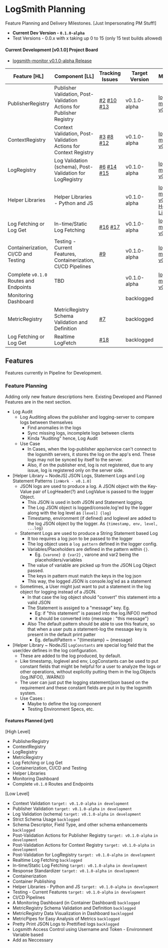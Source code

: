 
# LogSmith Planning

Feature Planning and Delivery Milestones. [Just Impersonating PM Stuff!]

- **Current Dev Version - `0.1.0-alpha`**
- Test Versions - 0.0.x with x taking up 0 to 15 (only 15 test builds allowed)

#### Current Development [v0.1.0] Project Board

- [logsmith-monitor v0.1.0-alpha Release](https://github.com/TanmoySG/logsmith-monitor/projects/1)


| Feature [HL] | Component [LL] | Tracking Issues | Target Version | Milestone |
| ------------ | -------------- | --------------- | -------------- | --------- |
| PublisherRegistry | Publisher Validation,  Post-Validation Actions for Publisher Registry | [#2](https://github.com/TanmoySG/logsmith-monitor/issues/2) [#10](https://github.com/TanmoySG/logsmith-monitor/issues/10) [#13](https://github.com/TanmoySG/logsmith-monitor/issues/13) | v0.1.0-alpha | [logsmith-monitor v0.1.0](https://github.com/TanmoySG/logsmith-monitor/milestone/1) |
| ContextRegistry | Context Validation,  Post-Validation Actions for Context Registry | [#3](https://github.com/TanmoySG/logsmith-monitor/issues/3) [#8](https://github.com/TanmoySG/logsmith-monitor/issues/8) [#12](https://github.com/TanmoySG/logsmith-monitor/issues/12) | v0.1.0-alpha | [logsmith-monitor v0.1.0](https://github.com/TanmoySG/logsmith-monitor/milestone/1) |
| LogRegistry | Log Validation (schema), Post-Validation for LogRegistry | [#6](https://github.com/TanmoySG/logsmith-monitor/issues/6) [#14](https://github.com/TanmoySG/logsmith-monitor/issues/14) [#15](https://github.com/TanmoySG/logsmith-monitor/issues/15) | v0.1.0-alpha | [logsmith-monitor v0.1.0](https://github.com/TanmoySG/logsmith-monitor/milestone/1) |
| Helper Libraries | Helper Libraries - Python and JS | |  v0.1.0-alpha | [logsmith-monitor v0.1.0 - Helper Libraries](https://github.com/TanmoySG/logsmith-monitor/milestone/2) |
| Log Fetching or Log Get | In-time/Static Log Fetching | [#16](https://github.com/TanmoySG/logsmith-monitor/issues/16) [#17](https://github.com/TanmoySG/logsmith-monitor/issues/17) | v0.1.0-alpha | [logsmith-monitor v0.1.0](https://github.com/TanmoySG/logsmith-monitor/milestone/1) |
| Containerization, CI/CD and Testing | Testing - Current Features, Containerization, CI/CD Pipelines  | [#9](https://github.com/TanmoySG/logsmith-monitor/issues/9) | v0.1.0-alpha | [logsmith-monitor v0.1.0](https://github.com/TanmoySG/logsmith-monitor/milestone/1) |
| Complete `v0.1.0` Routes and Endpoints | TBD | | v0.1.0-alpha | [logsmith-monitor v0.1.0](https://github.com/TanmoySG/logsmith-monitor/milestone/1) |
| Monitoring Dashboard | | | backlogged | |
| MetricRegistry | MetricRegistry Schema Validation and Definition | [#7](https://github.com/TanmoySG/logsmith-monitor/issues/7) |  backlogged | |
| Log Fetching or Log Get | Realtime LogFetch | [#18](https://github.com/TanmoySG/logsmith-monitor/issues/18) |  backlogged | |


## Features

Features currently in Pipeline for Development.

### Feature Planning

Adding only new feature descriptions here. Existing Developed and Planned Features are in the next section.

- Log Audit
    - Log Auditing allows the publisher and logging-server to compare logs between themselves
        - Find anomalies in the logs
        - Sync missing logs, incomplete logs between clients
        - Kinda "Auditing" hence, Log Audit
    - Use Case
        - In Cases, when the log-publisher app/service can't connect to the logsmith servers, it stores the log on the app's end. These logs may not be synced by itself to the server.
        - Also, if on the publisher end, log is not registered, due to any issue, log is registered only on the server side.
- [Helper Library ~ NodeJS] JSON Logs, Statement Logs and Log Statement Patterns `[inWork - v0.1.0]`
    - JSON logs are used to produce a log. A JSON object with the Key-Value pair of LogHeader(?) and LogValue is passed to the logger Object.
        - This JSON is used in both JSON and Statement logging. 
        - The Log JSON object is logged/console.log'ed by the logger along with the log level as `[level] {log}`
        - Timestamp, environment (if defined) and loglevel are added to the log JSON object by the logger. As `{timestamp, env, level, ...log}`
    - Statement Logs are used to produce a String Statement based Log
        - It too requires a log json to be passed to the logger
        - The log object uses a `log pattern` defined in the logger config. 
        - Variables/Placeholders are defined in the pattern within `{}`.
            - Eg. `{varone} @ {var2}` , varone and var2 being the placeholders/variables
        - The value of variable are picked up from the JSON Log Object passed. 
        - The keys in pattern must match the keys in the log json
        - This way, the logged JSON is console.log'ed as a statement
    - Sometimes, a User might just want to put a statement in the log object for logging instead of a JSON.
        - In that case the log object should "convert" this statement into a valid JSON
        - The Statement is assiged to a "message" key. Eg.
            - Eg: if "this statement" is passed into the log.INFO() method 
            - it should be converted into {message : "this message"}
        - Also The default pattern should be able to use this feature, so that when a user puts a statement-log the message key is present in the default print patter
            - Eg. defaultPattern = "{timestamp} ~ {message}
- [Helper Library ~ NodeJS] `LogConstants` are special log field that the user/dev defines in the log configuration.
    - These are added to the log produced, by default.
    - Like timestamp, loglevel and env, LogConstants can be used to put constant fields that might be helpful for a user to analyze the logs or other operations, without explicitly putting them in the log.Objects (log.INFO(), .WARN())
    - The user can just put the logging statement/json based on the requirement and these constant fields are put in by the logsmith system.
    - Use Cases :
        - Maybe to define the log component
        - Testing Environment Specs, etc.

#### Features Planned (yet)

[High Level]

- PublisherRegistry
- ContextRegistry
- LogRegistry
- MetricRegistry
- Log Fetching or Log Get
- Containerization, CI/CD and Testing
- Helper Libraries
- Monitoring Dashboard
- Complete `v0.1.0` Routes and Endpoints

[Low Level]

- Context Validation `target: v0.1.0-alpha` `in development`
- Publisher Validation `target: v0.1.0-alpha` `in development`
- Log Validation (schema) `target: v0.1.0-alpha` `in development`
- Strict Schema Usage `backlogged`
- Schema Descriptor, Field Type, and other schema enhancements `backlogged`
- Post-Validation Actions for Publisher Registry `target: v0.1.0-alpha` `in development`
- Post-Validation Actions for Context Registry `target: v0.1.0-alpha` `in development`
- Post-Validation for LogRegistry `target: v0.1.0-alpha` `in development`
- Realtime Log Fetching `backlogged`
- In-time/Static Log Fetching `target: v0.1.0-alpha` `in development`
- Response Standardizer `target: v0.1.0-alpha` `in development`
- Containerization
- Container Publishing
- Helper Libraries - Python and JS `target: v0.1.0-alpha` `in development`
- Testing - Current Features `target: v0.1.0-alpha` `in development`
- CI/CD Pipelines
- A Monitoring Dashboard (in Container Dashboard) `backlogged`
- MetricRegistry Schema Validation and Definition `backlogged`
- MetricRegistry Data Visualization in Dashboard `backlogged`
- MetricPipes for Easy Analysis of Metrics `backlogged`
- Pretty Print JSON Logs to Prettified logs `backlogged`
- Logsmith Access Control using Username and Token - Environment Variable based
- Add as Neccessary
